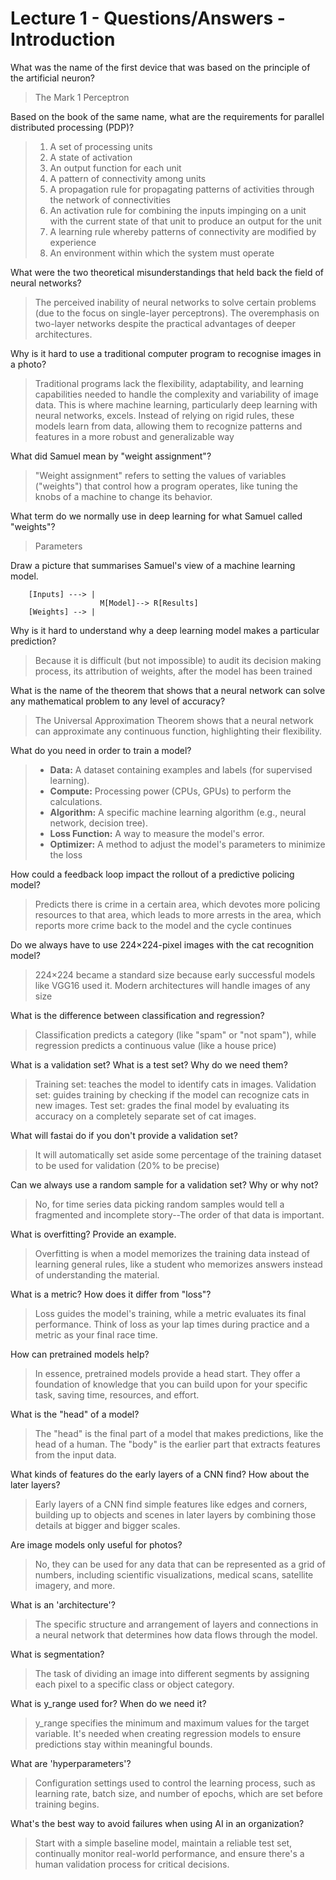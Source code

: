 # Lecture 1 - Questions/Answers - Introduction

What was the name of the first device that was based on the principle of the artificial neuron?
> The Mark 1 Perceptron

Based on the book of the same name, what are the requirements for parallel distributed processing (PDP)?
> 1. A set of processing units
> 2. A state of activation
> 3. An output function for each unit
> 4. A pattern of connectivity among units
> 5. A propagation rule for propagating patterns of activities through the network of connectivities
> 6. An activation rule for combining the inputs impinging on a unit with the current state of that unit to produce an output for the unit
> 7. A learning rule whereby patterns of connectivity are modified by experience
> 8. An environment within which the system must operate

What were the two theoretical misunderstandings that held back the field of neural networks?
> The perceived inability of neural networks to solve certain problems (due to the focus on single-layer perceptrons). The overemphasis on two-layer networks despite the practical advantages of deeper architectures.

Why is it hard to use a traditional computer program to recognise images in a photo?
> Traditional programs lack the flexibility, adaptability, and learning capabilities needed to handle the complexity and variability of image data. This is where machine learning, particularly deep learning with neural networks, excels.  Instead of relying on rigid rules, these models learn from data, allowing them to recognize patterns and features in a more robust and generalizable way

What did Samuel mean by "weight assignment"?
> "Weight assignment" refers to setting the values of variables ("weights") that control how a program operates, like tuning the knobs of a machine to change its behavior.

What term do we normally use in deep learning for what Samuel called "weights"?
>Parameters

Draw a picture that summarises Samuel's view of a machine learning model.

```mermaid
    [Inputs] ---> |
                    M[Model]--> R[Results]
    [Weights] --> |
```

Why is it hard to understand why a deep learning model makes a particular prediction?
> Because it is difficult (but not impossible) to audit its decision making process, its attribution of weights, after the model has been trained

What is the name of the theorem that shows that a neural network can solve any mathematical problem to any level of accuracy?
> The Universal Approximation Theorem shows that a neural network can approximate any continuous function, highlighting their flexibility.

What do you need in order to train a model?
> - **Data:** A dataset containing examples and labels (for supervised learning). 
> - **Compute:** Processing power (CPUs, GPUs) to perform the calculations.
> - **Algorithm:** A specific machine learning algorithm (e.g., neural network, decision tree).
> - **Loss Function:** A way to measure the model's error.
> - **Optimizer:** A method to adjust the model's parameters to minimize the loss

How could a feedback loop impact the rollout of a predictive policing model?
> Predicts there is crime in a certain area, which devotes more policing resources to that area, which leads to more arrests in the area, which reports more crime back to the model and the cycle continues

Do we always have to use 224×224-pixel images with the cat recognition model?
> 224×224 became a standard size because early successful models like VGG16 used it. Modern architectures will handle images of any size

What is the difference between classification and regression?
> Classification predicts a category (like "spam" or "not spam"), while regression predicts a continuous value (like a house price)

What is a validation set? What is a test set? Why do we need them?
> Training set: teaches the model to identify cats in images. Validation set: guides training by checking if the model can recognize cats in new images. Test set: grades the final model by evaluating its accuracy on a completely separate set of cat images.

What will fastai do if you don't provide a validation set?
> It will automatically set aside some percentage of the training dataset to be used for validation (20% to be precise)

Can we always use a random sample for a validation set? Why or why not?
> No, for time series data picking random samples would tell a fragmented and incomplete story--The order of that data is important.

What is overfitting? Provide an example.
> Overfitting is when a model memorizes the training data instead of learning general rules, like a student who memorizes answers instead of understanding the material.

What is a metric? How does it differ from "loss"?
> Loss guides the model's training, while a metric evaluates its final performance. Think of loss as your lap times during practice and a metric as your final race time.

How can pretrained models help?
> In essence, pretrained models provide a head start. They offer a foundation of knowledge that you can build upon for your specific task, saving time, resources, and effort.

What is the "head" of a model?
> The "head" is the final part of a model that makes predictions, like the head of a human. The "body" is the earlier part that extracts features from the input data.

What kinds of features do the early layers of a CNN find? How about the later layers?
> Early layers of a CNN find simple features like edges and corners, building up to objects and scenes in later layers by combining those details at bigger and bigger scales.

Are image models only useful for photos?
> No, they can be used for any data that can be represented as a grid of numbers, including scientific visualizations, medical scans, satellite imagery, and more.

What is an 'architecture'?
> The specific structure and arrangement of layers and connections in a neural network that determines how data flows through the model.

What is segmentation?
> The task of dividing an image into different segments by assigning each pixel to a specific class or object category.

What is y_range used for? When do we need it?
> y_range specifies the minimum and maximum values for the target variable. It's needed when creating regression models to ensure predictions stay within meaningful bounds.

What are 'hyperparameters'?
> Configuration settings used to control the learning process, such as learning rate, batch size, and number of epochs, which are set before training begins.

What's the best way to avoid failures when using AI in an organization?
> Start with a simple baseline model, maintain a reliable test set, continually monitor real-world performance, and ensure there's a human validation process for critical decisions.








